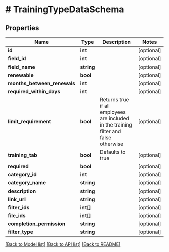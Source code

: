 # # TrainingTypeDataSchema

## Properties

Name | Type | Description | Notes
------------ | ------------- | ------------- | -------------
**id** | **int** |  | [optional]
**field_id** | **int** |  | [optional]
**field_name** | **string** |  | [optional]
**renewable** | **bool** |  | [optional]
**months_between_renewals** | **int** |  | [optional]
**required_within_days** | **int** |  | [optional]
**limit_requirement** | **bool** | Returns true if all employees are included in the training filter and false otherwise | [optional]
**training_tab** | **bool** | Defaults to true | [optional]
**required** | **bool** |  | [optional]
**category_id** | **int** |  | [optional]
**category_name** | **string** |  | [optional]
**description** | **string** |  | [optional]
**link_url** | **string** |  | [optional]
**filter_ids** | **int[]** |  | [optional]
**file_ids** | **int[]** |  | [optional]
**completion_permission** | **string** |  | [optional]
**filter_type** | **string** |  | [optional]

[[Back to Model list]](../../README.md#models) [[Back to API list]](../../README.md#endpoints) [[Back to README]](../../README.md)
